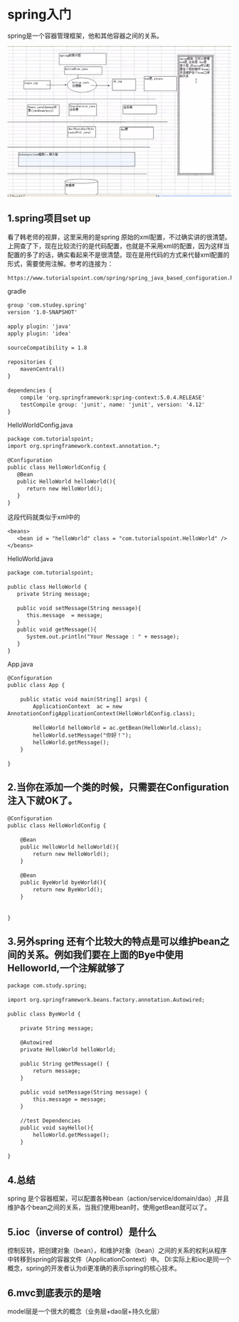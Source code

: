# spring入门

spring是一个容器管理框架，他和其他容器之间的关系。

![Optional title](../.gitbook/assets/clipboard_20180308_204634.png)

## 1.spring项目set up

看了韩老师的视屏，这里采用的是spring 原始的xml配置，不过确实讲的很清楚。上网查了下，现在比较流行的是代码配置，也就是不采用xml的配置，因为这样当配置的多了的话，确实看起来不是很清楚。现在是用代码的方式来代替xml配置的形式，需要使用注解。参考的连接为：

```text
https://www.tutorialspoint.com/spring/spring_java_based_configuration.htm
```

gradle

```text
group 'com.studey.spring'
version '1.0-SNAPSHOT'

apply plugin: 'java'
apply plugin: 'idea'

sourceCompatibility = 1.8

repositories {
    mavenCentral()
}

dependencies {
    compile 'org.springframework:spring-context:5.0.4.RELEASE'
    testCompile group: 'junit', name: 'junit', version: '4.12'
}
```

HelloWorldConfig.java

```text
package com.tutorialspoint;
import org.springframework.context.annotation.*;

@Configuration
public class HelloWorldConfig {
   @Bean
   public HelloWorld helloWorld(){
      return new HelloWorld();
   }
}
```

这段代码就类似于xml中的

```text
<beans>
   <bean id = "helloWorld" class = "com.tutorialspoint.HelloWorld" />
</beans>
```

HelloWorld.java

```text
package com.tutorialspoint;

public class HelloWorld {
   private String message;

   public void setMessage(String message){
      this.message  = message;
   }
   public void getMessage(){
      System.out.println("Your Message : " + message);
   }
}
```

App.java

```text
@Configuration
public class App {

    public static void main(String[] args) {
        ApplicationContext  ac = new AnnotationConfigApplicationContext(HelloWorldConfig.class);

        HelloWorld helloWorld = ac.getBean(HelloWorld.class);
        helloWorld.setMessage("你好！");
        helloWorld.getMessage();
    }

}
```

## 2.当你在添加一个类的时候，只需要在Configuration注入下就OK了。

```text
@Configuration
public class HelloWorldConfig {

    @Bean
    public HelloWorld helloWorld(){
        return new HelloWorld();
    }

    @Bean
    public ByeWorld byeWorld(){
        return new ByeWorld();
    }


}
```

## 3.另外spring 还有个比较大的特点是可以维护bean之间的关系。例如我们要在上面的Bye中使用Helloworld,一个注解就够了

```text
package com.study.spring;

import org.springframework.beans.factory.annotation.Autowired;

public class ByeWorld {

    private String message;

    @Autowired
    private HelloWorld helloWorld;

    public String getMessage() {
        return message;
    }

    public void setMessage(String message) {
        this.message = message;
    }

    //test Dependencies
    public void sayHello(){
        helloWorld.getMessage();
    }

}
```

## 4.总结

spring 是个容器框架，可以配置各种bean（action/service/domain/dao）,并且维护各个bean之间的关系，当我们使用bean时，使用getBean就可以了。

## 5.ioc（inverse of control）是什么

控制反转，把创建对象（bean），和维护对象（bean）之间的关系的权利从程序中转移到spring的容器文件（ApplicationContext）中。 DI:实际上和ioc是同一个概念，spring的开发者认为di更准确的表示spring的核心技术。

## 6.mvc到底表示的是啥

model层是一个很大的概念（业务层+dao层+持久化层）

